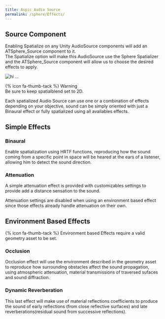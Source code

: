 ```yaml
---
title: Aspic Audio Source
permalink: /sphere/Effects/
---
```


[AspicConfig]: {{site.baseurl}}/sphere/img/AspicConfig.png
[AspicAudioSource]: {{site.baseurl}}/sphere/img/AspicAudioSource.png

[LaMeilleureStartUpDuMonde]: http://www.aspictechnologies.com/
[Wwise]: https://www.audiokinetic.com/products/wwise/
[WwiseUnityIntegration]: https://www.audiokinetic.com/fr/library/edge/?source=Unity&id=main.html
[WwiseUnrealIntegration]: https://www.audiokinetic.com/library/edge/?source=UE4&id=using.html
[Unity]: https://unity3d.com
[Unreal]: https://www.unrealengine.com
[VisualStudio]: https://www.visualstudio.com


## Source Component

Enabling Spatialize on any Unity AudioSource components will add an ATSphere_Source component to it.    
The Spatialize option will make this AudioSource use the Sphere Spatializer and the ATSphere_Source component will allow us to choose the desired effects to apply. 

![hi ...][AspicAudioSource]

{% icon fa-thumb-tack %} Warning  
Be sure to keep spatialblend set to 2D.


Each spatialized Audio Source can use one or a combination of effects depending on your objective, sound can be simply oriented with just a Binaural effect or fully spatialized using all availables effects.

## Simple Effects

### Binaural

Enable spatialization using HRTF functions, reproducing how the sound coming from a specific point in space will be heared at the ears of a listener, allowing him to detect the sound direction.

### Attenuation

A simple attenuation effect is provided with customizables settings to provide add a distance sensation to the sound.

Attenuation settings are disabled when using an environment based effect since those effects already handle attenuation on their own.

## Environment Based Effects

{% icon fa-thumb-tack %} Environment based Effects require a valid geometry asset to be set.  

### Occlusion

Occlusion effect will use the environment described in the geometry asset to reproduce how surrounding obstacles affect the sound propagation, using atmospheric attenuation, material transmissions of traversed sufaces and sound diffraction.

### Dynamic Reverberation

This last effect will make use of material reflections coefficients to produce the sound of early reflections (from close reflective surfaces) and late reverberations(residual sound from successive reflections).



